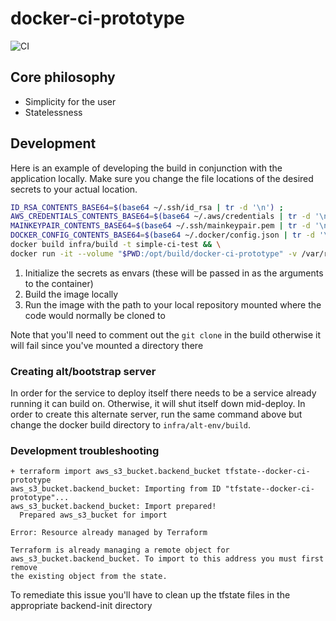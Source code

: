 # docker-ci-prototype
![CI](https://github.com/ScottG489/docker-ci-prototype/workflows/CI/badge.svg)

## Core philosophy

- Simplicity for the user
- Statelessness

## Development
Here is an example of developing the build in conjunction with the application locally.
Make sure you change the file locations of the desired secrets to your actual location.

```bash
ID_RSA_CONTENTS_BASE64=$(base64 ~/.ssh/id_rsa | tr -d '\n') ;
AWS_CREDENTIALS_CONTENTS_BASE64=$(base64 ~/.aws/credentials | tr -d '\n') ;
MAINKEYPAIR_CONTENTS_BASE64=$(base64 ~/.ssh/mainkeypair.pem | tr -d '\n') ;
DOCKER_CONFIG_CONTENTS_BASE64=$(base64 ~/.docker/config.json | tr -d '\n') ;
docker build infra/build -t simple-ci-test && \
docker run -it --volume "$PWD:/opt/build/docker-ci-prototype" -v /var/run/docker.sock:/var/run/docker.sock simple-ci-test '{"ID_RSA": "'"$ID_RSA_CONTENTS_BASE64"'", "AWS_CREDENTIALS": "'"$AWS_CREDENTIALS_CONTENTS_BASE64"'", "MAIN_KEY_PAIR": "'"$MAINKEYPAIR_CONTENTS_BASE64"'", "DOCKER_CONFIG": "'"$DOCKER_CONFIG_CONTENTS_BASE64"'"}'
```

1. Initialize the secrets as envars (these will be passed in as the arguments to the container)
2. Build the image locally
3. Run the image with the path to your local repository mounted where the code would normally be cloned to

Note that you'll need to comment out the `git clone` in the build otherwise it will fail since you've mounted a directory there

### Creating alt/bootstrap server
In order for the service to deploy itself there needs to be a service already running it can build on.
Otherwise, it will shut itself down mid-deploy. In order to create this alternate server, run the same command
above but change the docker build directory to `infra/alt-env/build`.

### Development troubleshooting
```
+ terraform import aws_s3_bucket.backend_bucket tfstate--docker-ci-prototype
aws_s3_bucket.backend_bucket: Importing from ID "tfstate--docker-ci-prototype"...
aws_s3_bucket.backend_bucket: Import prepared!
  Prepared aws_s3_bucket for import

Error: Resource already managed by Terraform

Terraform is already managing a remote object for
aws_s3_bucket.backend_bucket. To import to this address you must first remove
the existing object from the state.
```

To remediate this issue you'll have to clean up the tfstate files in the appropriate backend-init directory
